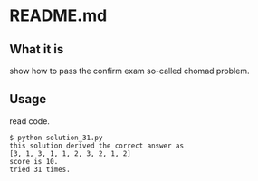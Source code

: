 # README.md

## What it is

show how to pass the confirm exam so-called chomad problem.

## Usage

read code.

```
$ python solution_31.py
this solution derived the correct answer as
[3, 1, 3, 1, 1, 2, 3, 2, 1, 2]
score is 10.
tried 31 times.
```

